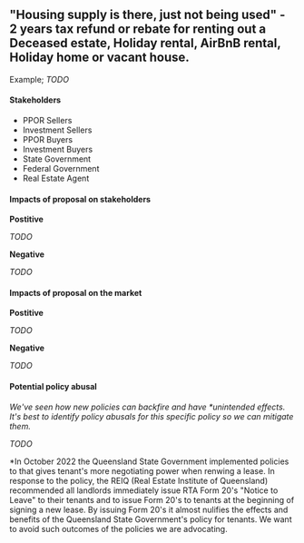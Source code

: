 ## "Housing supply is there, just not being used" - 2 years tax refund or rebate for renting out a Deceased estate, Holiday rental, AirBnB rental, Holiday home or vacant house.


Example; *TODO*


#### Stakeholders

- PPOR Sellers
- Investment Sellers
- PPOR Buyers
- Investment Buyers
- State Government
- Federal Government
- Real Estate Agent

#### Impacts of proposal on stakeholders

**Postitive**

*TODO*

**Negative**

*TODO*


#### Impacts of proposal on the market

**Postitive**

*TODO*

**Negative**

*TODO*


#### Potential policy abusal

*We've seen how new policies can backfire and have \*unintended effects. It's best to identify policy abusals for this specific policy so we can mitigate them.*

*TODO*

\*In October 2022 the Queensland State Government implemented policies to that gives tenant's more negotiating power when renwing a lease. In response to the policy, the REIQ (Real Estate Institute of Queensland) recommended all landlords immediately issue RTA Form 20's "Notice to Leave" to their tenants and to issue Form 20's to tenants at the beginning of signing a new lease. By issuing Form 20's it almost nulifies the effects and benefits of the Queensland State Government's policy for tenants. We want to avoid such outcomes of the policies we are advocating.